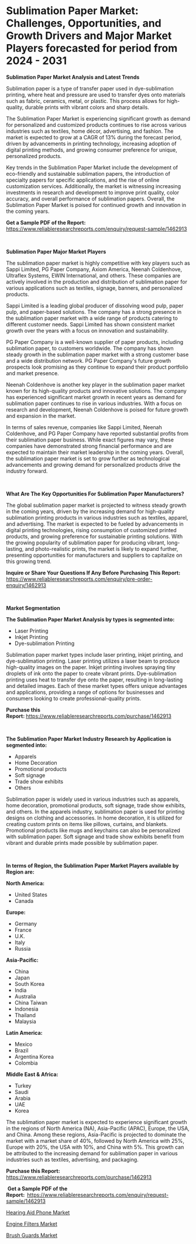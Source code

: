 <p><h1>Sublimation Paper Market: Challenges, Opportunities, and Growth Drivers and Major Market Players forecasted for period from 2024 - 2031</h1></p><p><strong>Sublimation Paper Market Analysis and Latest Trends</strong></p>
<p><p>Sublimation paper is a type of transfer paper used in dye-sublimation printing, where heat and pressure are used to transfer dyes onto materials such as fabric, ceramics, metal, or plastic. This process allows for high-quality, durable prints with vibrant colors and sharp details.</p><p>The Sublimation Paper Market is experiencing significant growth as demand for personalized and customized products continues to rise across various industries such as textiles, home décor, advertising, and fashion. The market is expected to grow at a CAGR of 13% during the forecast period, driven by advancements in printing technology, increasing adoption of digital printing methods, and growing consumer preference for unique, personalized products.</p><p>Key trends in the Sublimation Paper Market include the development of eco-friendly and sustainable sublimation papers, the introduction of specialty papers for specific applications, and the rise of online customization services. Additionally, the market is witnessing increasing investments in research and development to improve print quality, color accuracy, and overall performance of sublimation papers. Overall, the Sublimation Paper Market is poised for continued growth and innovation in the coming years.</p></p>
<p><strong>Get a Sample PDF of the Report:&nbsp;</strong> <a href="https://www.reliableresearchreports.com/enquiry/request-sample/1462913">https://www.reliableresearchreports.com/enquiry/request-sample/1462913</a></p>
<p>&nbsp;</p>
<p><strong>Sublimation Paper Major Market Players</strong></p>
<p><p>The sublimation paper market is highly competitive with key players such as Sappi Limited, PG Paper Company, Axiom America, Neenah Coldenhove, Ultraflex Systems, EWIN International, and others. These companies are actively involved in the production and distribution of sublimation paper for various applications such as textiles, signage, banners, and personalized products.</p><p>Sappi Limited is a leading global producer of dissolving wood pulp, paper pulp, and paper-based solutions. The company has a strong presence in the sublimation paper market with a wide range of products catering to different customer needs. Sappi Limited has shown consistent market growth over the years with a focus on innovation and sustainability.</p><p>PG Paper Company is a well-known supplier of paper products, including sublimation paper, to customers worldwide. The company has shown steady growth in the sublimation paper market with a strong customer base and a wide distribution network. PG Paper Company's future growth prospects look promising as they continue to expand their product portfolio and market presence.</p><p>Neenah Coldenhove is another key player in the sublimation paper market known for its high-quality products and innovative solutions. The company has experienced significant market growth in recent years as demand for sublimation paper continues to rise in various industries. With a focus on research and development, Neenah Coldenhove is poised for future growth and expansion in the market.</p><p>In terms of sales revenue, companies like Sappi Limited, Neenah Coldenhove, and PG Paper Company have reported substantial profits from their sublimation paper business. While exact figures may vary, these companies have demonstrated strong financial performance and are expected to maintain their market leadership in the coming years. Overall, the sublimation paper market is set to grow further as technological advancements and growing demand for personalized products drive the industry forward.</p></p>
<p>&nbsp;</p>
<p><strong>What Are The Key Opportunities For Sublimation Paper Manufacturers?</strong></p>
<p><p>The global sublimation paper market is projected to witness steady growth in the coming years, driven by the increasing demand for high-quality sublimation printing products in various industries such as textiles, apparel, and advertising. The market is expected to be fueled by advancements in digital printing technologies, rising consumption of customized printed products, and growing preference for sustainable printing solutions. With the growing popularity of sublimation paper for producing vibrant, long-lasting, and photo-realistic prints, the market is likely to expand further, presenting opportunities for manufacturers and suppliers to capitalize on this growing trend.</p></p>
<p><strong>Inquire or Share Your Questions If Any Before Purchasing This Report:</strong> <a href="https://www.reliableresearchreports.com/enquiry/pre-order-enquiry/1462913">https://www.reliableresearchreports.com/enquiry/pre-order-enquiry/1462913</a></p>
<p>&nbsp;</p>
<p><strong>Market Segmentation</strong></p>
<p><strong>The Sublimation Paper Market Analysis by types is segmented into:</strong></p>
<p><ul><li>Laser Printing</li><li>Inkjet Printing</li><li>Dye-sublimation Printing</li></ul></p>
<p><p>Sublimation paper market types include laser printing, inkjet printing, and dye-sublimation printing. Laser printing utilizes a laser beam to produce high-quality images on the paper. Inkjet printing involves spraying tiny droplets of ink onto the paper to create vibrant prints. Dye-sublimation printing uses heat to transfer dye onto the paper, resulting in long-lasting and detailed images. Each of these market types offers unique advantages and applications, providing a range of options for businesses and consumers looking to create professional-quality prints.</p></p>
<p><strong>Purchase this Report:&nbsp;</strong><a href="https://www.reliableresearchreports.com/purchase/1462913">https://www.reliableresearchreports.com/purchase/1462913</a></p>
<p>&nbsp;</p>
<p><strong>The Sublimation Paper Market Industry Research by Application is segmented into:</strong></p>
<p><ul><li>Apparels</li><li>Home Decoration</li><li>Promotional products</li><li>Soft signage</li><li>Trade show exhibits</li><li>Others</li></ul></p>
<p><p>Sublimation paper is widely used in various industries such as apparels, home decoration, promotional products, soft signage, trade show exhibits, and others. In the apparels industry, sublimation paper is used for printing designs on clothing and accessories. In home decoration, it is utilized for creating custom prints on items like pillows, curtains, and blankets. Promotional products like mugs and keychains can also be personalized with sublimation paper. Soft signage and trade show exhibits benefit from vibrant and durable prints made possible by sublimation paper.</p></p>
<p>&nbsp;</p>
<p><strong>In terms of Region, the Sublimation Paper Market Players available by Region are:</strong></p>
<p>
    <p> <strong> North America: </strong>
        <ul>
            <li>United States</li>
            <li>Canada</li>
        </ul>
        </p> 
    <p> <strong> Europe: </strong>
        <ul>
            <li>Germany</li>
            <li>France</li>
            <li>U.K.</li>
            <li>Italy</li>
            <li>Russia</li>
        </ul>
        </p> 
    <p> <strong> Asia-Pacific: </strong>
        <ul>
            <li>China</li>
            <li>Japan</li>
            <li>South Korea</li>
            <li>India</li>
            <li>Australia</li>
            <li>China Taiwan</li>
            <li>Indonesia</li>
            <li>Thailand</li>
            <li>Malaysia</li>
        </ul>
        </p> 
    <p> <strong> Latin America: </strong>
        <ul>
            <li>Mexico</li>
            <li>Brazil</li>
            <li>Argentina Korea</li>
            <li>Colombia</li>
        </ul>
        </p> 
    <p> <strong> Middle East & Africa: </strong>
        <ul>
            <li>Turkey</li>
            <li>Saudi</li>
            <li>Arabia</li>
            <li>UAE</li>
            <li>Korea</li>
        </ul>
    </p>
    </p>
<p><p>The sublimation paper market is expected to experience significant growth in the regions of North America (NA), Asia-Pacific (APAC), Europe, the USA, and China. Among these regions, Asia-Pacific is projected to dominate the market with a market share of 40%, followed by North America with 25%, Europe with 20%, the USA with 10%, and China with 5%. This growth can be attributed to the increasing demand for sublimation paper in various industries such as textiles, advertising, and packaging.</p></p>
<p><strong>Purchase this Report: </strong><a href="https://www.reliableresearchreports.com/purchase/1462913">https://www.reliableresearchreports.com/purchase/1462913</a></p>
<p>&nbsp;<strong>Get a Sample PDF of the Report:&nbsp;&nbsp;</strong><a href="https://www.reliableresearchreports.com/enquiry/request-sample/1462913">https://www.reliableresearchreports.com/enquiry/request-sample/1462913</a></p>
<p><strong></strong></p>
<p><p><a href="https://github.com/beatblasta/Market-Research-Report-List-2/blob/main/hearing-aid-phone-market.md">Hearing Aid Phone Market</a></p><p><a href="https://skillful-vermicelli-b89.notion.site/Engine-Filters-Market-Size-Focuses-on-Market-Dynamics-In-Depth-Analysis-and-Future-Projections-of-i-cf2c74e06db843d2ae54cc9d94ca685a">Engine Filters Market</a></p><p><a href="https://simplistic-meeting-7ee.notion.site/Brush-Guards-Market-Offers-Provide-Insightful-Data-for-the-Time-Period-from-2024-to-2031-and-also-Pr-d2e5b47cc9ee4ece9d33c0afb30278b7">Brush Guards Market</a></p></p>